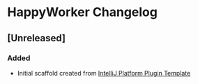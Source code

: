 <!-- Keep a Changelog guide -> https://keepachangelog.com -->

# HappyWorker Changelog

## [Unreleased]
### Added
- Initial scaffold created from [IntelliJ Platform Plugin Template](https://github.com/JetBrains/intellij-platform-plugin-template)
